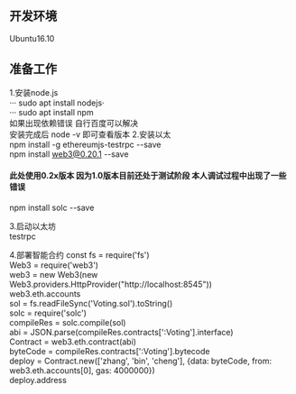## 开发环境
Ubuntu16.10
## 准备工作
1.安装node.js<br>
···
sudo apt install nodejs·<br>
···
sudo apt install npm<br>
如果出现依赖错误 自行百度可以解决<br>
安装完成后 node -v 即可查看版本
2.安装以太<br>
npm install -g ethereumjs-testrpc --save<br>
npm install web3@0.20.1 --save<br>
#### 此处使用0.2x版本 因为1.0版本目前还处于测试阶段 本人调试过程中出现了一些错误
npm install solc --save

3.启动以太坊<br>
testrpc

4.部署智能合约
const fs = require('fs')<br>
Web3 = require('web3')<br>
web3 = new Web3(new Web3.providers.HttpProvider("http://localhost:8545"))<br>
web3.eth.accounts<br>
sol = fs.readFileSync('Voting.sol').toString()<br>
solc = require('solc')<br>
compileRes = solc.compile(sol)<br>
abi = JSON.parse(compileRes.contracts[':Voting'].interface)<br>
Contract = web3.eth.contract(abi)<br>
byteCode = compileRes.contracts[':Voting'].bytecode<br>
deploy = Contract.new(['zhang', 'bin', 'cheng'], {data: byteCode, from: web3.eth.accounts[0], gas: 4000000})<br>
deploy.address<br>



